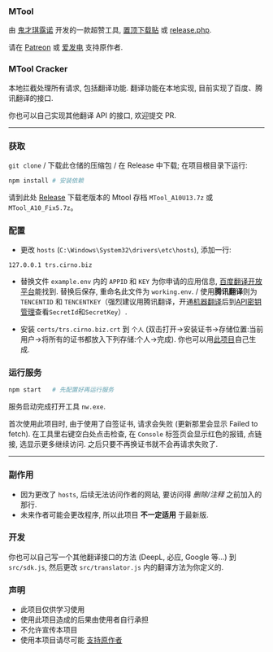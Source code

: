 ### MTool

由 [鬼才琪露诺](https://afdian.net/@AdventCirno) 开发的一款超赞工具, [置顶下载贴](https://afdian.net/p/d42dd1e234aa11eba42452540025c377) 或 [release.php](https://trs.cirno.biz/release.php?lang=chs).

请在 [Patreon](https://www.patreon.com/user?u=6139561) 或 [爱发电](https://afdian.net/@AdventCirno) 支持原作者.

### MTool Cracker

本地拦截处理所有请求, 包括翻译功能. 翻译功能在本地实现, 目前实现了百度、腾讯翻译的接口.

你也可以自己实现其他翻译 API 的接口, 欢迎提交 PR.

---

### 获取

`git clone` / 下载此仓储的压缩包 / 在 Release 中下载; 在项目根目录下运行:

```bash
npm install # 安装依赖
```
请到此处 [Release](https://github.com/symant233/MTool_Cracker/releases/tag/v1.0.0) 下载老版本的 Mtool 存档 `MTool_A10U13.7z` 或 `MTool_A10_Fix5.7z`。

### 配置

- 更改 `hosts` (`C:\Windows\System32\drivers\etc\hosts`), 添加一行:

```
127.0.0.1 trs.cirno.biz
```

- 替换文件 `example.env` 内的 `APPID` 和 `KEY` 为你申请的应用信息, [百度翻译开放平台](https://fanyi-api.baidu.com/manage/developer)能找到. 替换后保存, 重命名此文件为 `working.env`. / 使用**腾讯翻译**则为 `TENCENTID` 和 `TENCENTKEY`（强烈建议用腾讯翻译，开通[机器翻译](https://console.cloud.tencent.com/tmt)后到[API密钥管理](https://console.cloud.tencent.com/cam/capi)查看`SecretId`和`SecretKey`）.

- 安装 `certs/trs.cirno.biz.crt` 到 `个人` (双击打开->安装证书->存储位置:当前用户->将所有的证书都放入下列存储:个人->完成). 你也可以用[此项目](https://github.com/kingkool68/generate-ssl-certs-for-local-development)自己生成.

### 运行服务

```bash
npm start   # 先配置好再运行服务
```

服务启动完成打开工具 `nw.exe`.

首次使用此项目时, 由于使用了自签证书, 请求会失败 (更新那里会显示 Failed to fetch). 在工具里右键空白处点击检查, 在 `Console` 标签页会显示红色的报错, 点链接, 选显示更多继续访问. 之后只要不再换证书就不会再请求失败了.

---

### 副作用

- 因为更改了 `hosts`, 后续无法访问作者的网站, 要访问得 _删除/注释_ 之前加入的那行.
- 未来作者可能会更改程序, 所以此项目 **不一定适用** 于最新版.

### 开发

你也可以自己写一个其他翻译接口的方法 (DeepL, 必应, Google 等...) 到 `src/sdk.js`, 然后更改 `src/translator.js` 内的翻译方法为你定义的.

### 声明

- 此项目仅供学习使用
- 使用此项目造成的后果由使用者自行承担
- 不允许宣传本项目
- 使用本项目请尽可能 [支持原作者](https://afdian.net/@AdventCirno)
